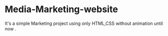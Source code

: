 # Media-Marketing-website
It's a simple Marketing project using only HTML,CSS without animation until now  .
